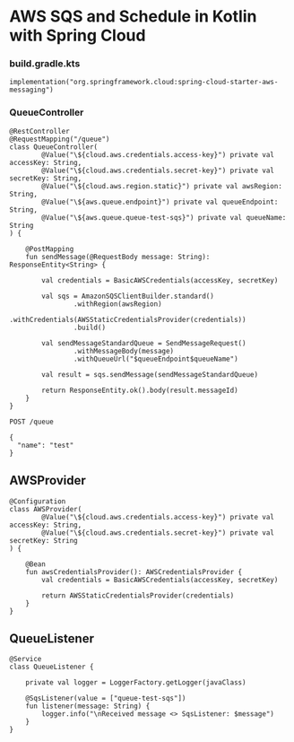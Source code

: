 # AWS SQS and Schedule in Kotlin with Spring Cloud

### build.gradle.kts
```implementation("org.springframework.cloud:spring-cloud-starter-aws-messaging")```

### QueueController
```
@RestController
@RequestMapping("/queue")
class QueueController(
        @Value("\${cloud.aws.credentials.access-key}") private val accessKey: String,
        @Value("\${cloud.aws.credentials.secret-key}") private val secretKey: String,
        @Value("\${cloud.aws.region.static}") private val awsRegion: String,
        @Value("\${aws.queue.endpoint}") private val queueEndpoint: String,
        @Value("\${aws.queue.queue-test-sqs}") private val queueName: String
) {

    @PostMapping
    fun sendMessage(@RequestBody message: String): ResponseEntity<String> {

        val credentials = BasicAWSCredentials(accessKey, secretKey)

        val sqs = AmazonSQSClientBuilder.standard()
                .withRegion(awsRegion)
                .withCredentials(AWSStaticCredentialsProvider(credentials))
                .build()

        val sendMessageStandardQueue = SendMessageRequest()
                .withMessageBody(message)
                .withQueueUrl("$queueEndpoint$queueName")

        val result = sqs.sendMessage(sendMessageStandardQueue)

        return ResponseEntity.ok().body(result.messageId)
    }
}
```

`POST /queue`
```
{
  "name": "test"
}
```

## AWSProvider
```
@Configuration
class AWSProvider(
        @Value("\${cloud.aws.credentials.access-key}") private val accessKey: String,
        @Value("\${cloud.aws.credentials.secret-key}") private val secretKey: String
) {

    @Bean
    fun awsCredentialsProvider(): AWSCredentialsProvider {
        val credentials = BasicAWSCredentials(accessKey, secretKey)

        return AWSStaticCredentialsProvider(credentials)
    }
}
```

## QueueListener
```
@Service
class QueueListener {

    private val logger = LoggerFactory.getLogger(javaClass)

    @SqsListener(value = ["queue-test-sqs"])
    fun listener(message: String) {
        logger.info("\nReceived message <> SqsListener: $message")
    }
}
```
